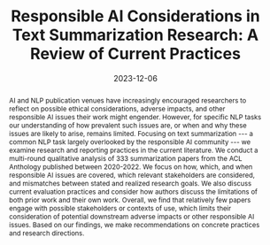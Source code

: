 ---
title: 'Responsible AI Considerations in Text Summarization Research: A Review of Current Practices'

# Authors
# If you created a profile for a user (e.g. the default `admin` user), write the username (folder name) here
# and it will be replaced with their full name and linked to their profile.
authors:
  - admin
  - Meng Cao
  - Su Lin Blodgett
  - Jackie Chi Kit Cheung
  - Alexandra Olteanu
  - Adam Trischler

# Author notes (optional)
#author_notes:
#  - 'Equal contribution'
#  - 'Equal contribution'

date: '2023-12-06'
doi: ''

# Schedule page publish date (NOT publication's date).
publishDate: '2024-05-06'

# Publication type.
# Accepts a single type but formatted as a YAML list (for Hugo requirements).
# Enter a publication type from the CSL standard.
publication_types: ['paper-conference']

# Publication name and optional abbreviated publication name.
publication: In *Findings of the Association for Computational Linguistics EMNLP 2023*
publication_short: In *EMNLP 2023 Findings*

abstract: "AI and NLP publication venues have increasingly encouraged researchers to reflect on possible ethical considerations, adverse impacts, and other responsible AI issues their work might engender. However, for specific NLP tasks our understanding of how prevalent such issues are, or when and why these issues are likely to arise, remains limited. Focusing on text summarization --- a common NLP task largely overlooked by the responsible AI community --- we examine research and reporting practices in the current literature. We conduct a multi-round qualitative analysis of 333 summarization papers from the ACL Anthology published between 2020-2022. We focus on how, which, and when responsible AI issues are covered, which relevant stakeholders are considered, and mismatches between stated and realized research goals. We also discuss current evaluation practices and consider how authors discuss the limitations of both prior work and their own work. Overall, we find that relatively few papers engage with possible stakeholders or contexts of use, which limits their consideration of potential downstream adverse impacts or other responsible AI issues. Based on our findings, we make recommendations on concrete practices and research directions."

# Summary. An optional shortened abstract.
#summary: Lorem ipsum dolor sit amet, consectetur adipiscing elit. Duis posuere tellus ac convallis #placerat. Proin tincidunt magna sed ex sollicitudin condimentum.

tags: []

# Display this page in the Featured widget?
featured: true

# Custom links (uncomment lines below)
# links:
# - name: Custom Link
#   url: http://example.org

url_pdf: 'https://aclanthology.org/2023.findings-emnlp.413.pdf'
#url_code: ''
#url_dataset: ''
url_poster: 'poster.pdf'
#url_project: ''
#url_slides: ''
#url_source: ''
#url_video: ''

# Featured image
# To use, add an image named `featured.jpg/png` to your page's folder.
image:
  caption: 'Click "Poster" button above to view a high-res version!'
  focal_point: ''
  preview_only: false

# Associated Projects (optional).
#   Associate this publication with one or more of your projects.
#   Simply enter your project's folder or file name without extension.
#   E.g. `internal-project` references `content/project/internal-project/index.md`.
#   Otherwise, set `projects: []`.
#projects:
#  - example

# Slides (optional).
#   Associate this publication with Markdown slides.
#   Simply enter your slide deck's filename without extension.
#   E.g. `slides: "example"` references `content/slides/example/index.md`.
#   Otherwise, set `slides: ""`.
# slides: example
---
